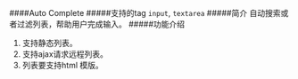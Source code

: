 ####Auto Complete
#####支持的tag
`input`, `textarea`
#####简介
自动搜索或者过滤列表，帮助用户完成输入。
#####功能介绍
1. 支持静态列表。
2. 支持ajax请求远程列表。
3. 列表要支持html 模版。